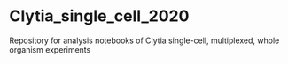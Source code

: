 # Clytia_single_cell_2020

Repository for analysis notebooks of Clytia single-cell, multiplexed, whole organism experiments

